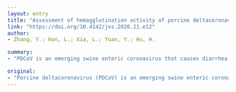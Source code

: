 ```yaml
---
layout: entry
title: "Assessment of hemagglutination activity of porcine deltacoronavirus"
link: "https://doi.org/10.4142/jvs.2020.21.e12"
author:
- Zhang, Y.; Han, L.; Xia, L.; Yuan, Y.; Hu, H.

summary:
- "PDCoV is an emerging swine enteric coronavirus that causes diarrhea in piglets. The biological characteristics of the virus are unclear. HA assays showed a significant positive correlation with the infectious viral titer. Our results suggest that assessing the HA activity of PDcoV may be a useful diagnostic method for investigating and surveilling infections."

original:
- "Porcine deltacoronavirus (PDCoV) is an emerging swine enteric coronavirus that causes diarrhea in piglets. However, the biological characteristics of PDCoV are unclear. In this study, the hemagglutination (HA) abilities of two PDCoV strains (CH-01 and HNZK-04) were investigated. Our results showed that PDCoV has the ability to agglutinate rabbit erythrocytes after virion pretreatment with trypsin or neuraminidase. Additionally, the HA assay results showed a significant positive correlation with the infectious viral titer. Our results suggest that assessing the HA activity of PDCoV may be a useful diagnostic method for investigating and surveilling PDCoV infections."
---
```


